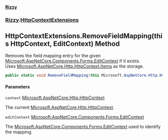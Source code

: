 #### [Rizzy](index 'index')
### [Rizzy](Rizzy 'Rizzy').[HttpContextExtensions](Rizzy.HttpContextExtensions 'Rizzy.HttpContextExtensions')

## HttpContextExtensions.RemoveFieldMapping(this HttpContext, EditContext) Method

Removes the field mapping entry for the given [Microsoft.AspNetCore.Components.Forms.EditContext](https://docs.microsoft.com/en-us/dotnet/api/Microsoft.AspNetCore.Components.Forms.EditContext 'Microsoft.AspNetCore.Components.Forms.EditContext') if it exists.  
Uses [Microsoft.AspNetCore.Http.HttpContext.Items](https://docs.microsoft.com/en-us/dotnet/api/Microsoft.AspNetCore.Http.HttpContext.Items 'Microsoft.AspNetCore.Http.HttpContext.Items') as the storage.

```csharp
public static void RemoveFieldMapping(this Microsoft.AspNetCore.Http.HttpContext context, Microsoft.AspNetCore.Components.Forms.EditContext editContext);
```
#### Parameters

<a name='Rizzy.HttpContextExtensions.RemoveFieldMapping(thisMicrosoft.AspNetCore.Http.HttpContext,Microsoft.AspNetCore.Components.Forms.EditContext).context'></a>

`context` [Microsoft.AspNetCore.Http.HttpContext](https://docs.microsoft.com/en-us/dotnet/api/Microsoft.AspNetCore.Http.HttpContext 'Microsoft.AspNetCore.Http.HttpContext')

The current [Microsoft.AspNetCore.Http.HttpContext](https://docs.microsoft.com/en-us/dotnet/api/Microsoft.AspNetCore.Http.HttpContext 'Microsoft.AspNetCore.Http.HttpContext').

<a name='Rizzy.HttpContextExtensions.RemoveFieldMapping(thisMicrosoft.AspNetCore.Http.HttpContext,Microsoft.AspNetCore.Components.Forms.EditContext).editContext'></a>

`editContext` [Microsoft.AspNetCore.Components.Forms.EditContext](https://docs.microsoft.com/en-us/dotnet/api/Microsoft.AspNetCore.Components.Forms.EditContext 'Microsoft.AspNetCore.Components.Forms.EditContext')

The [Microsoft.AspNetCore.Components.Forms.EditContext](https://docs.microsoft.com/en-us/dotnet/api/Microsoft.AspNetCore.Components.Forms.EditContext 'Microsoft.AspNetCore.Components.Forms.EditContext') used to identify the mapping.